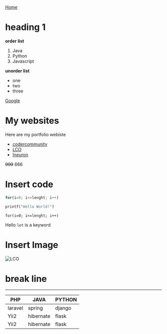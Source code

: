 [Home](https://www.google.com "Google")
# heading 1



**order list**
1. Java
4. Python
3. Javascript


**unorder list**
- one
- two
- three

[Google](https://www.google.com "Google")

# My websites

Here are my portfolio webiste

- [codercommunity](web.codercommunity.io)
- [LCO](web.learncodeonline.in)
- [Ineuron](https://ineuron.ai)

~~999~~ 666
# Insert code

```javascript
for(i=0; i<=lenght; i++)
```
```python
printf("Hello World!")
```
```
for(i=0; i<=lenght; i++)
```

Hello `let` is a keyword

# Insert Image
![LCO](https://learncodeonline.in/mascot.png)


# break line
---




| PHP | JAVA | PYTHON |
| ----------- | ----------- | ----|
| laravel | spring | django
| Yii2 | hibernate | flask
| Yii2 | hibernate | flask